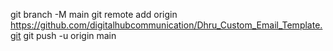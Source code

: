 git branch -M main
git remote add origin https://github.com/digitalhubcommunication/Dhru_Custom_Email_Template.git
git push -u origin main
